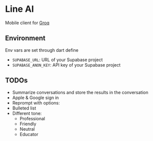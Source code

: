 # Line AI
Mobile client for [Groq](https://groq.com)

## Environment
Env vars are set through dart define

- `SUPABASE_URL`: URL of your Supabase project
- `SUPABASE_ANON_KEY`: API key of your Supabase project

## TODOs
- Summarize conversations and store the results in the conversation
- Apple & Google sign in
- Reprompt with options:
 - Bulleted list
 - Different tone:
    - Professional
    - Friendly
    - Neutral
    - Educator